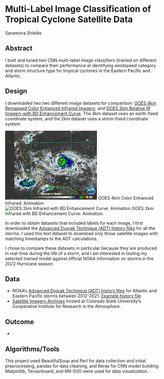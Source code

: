 # Multi-Label Image Classification of Tropical Cyclone Satellite Data
Saramoira Shields

## Abstract
I built and tuned two CNN multi-label image classifiers (trained on different datasets) to compare their performance at identifying windspeed category and storm structure type for tropical cyclones in the Eastern Pacific and Atlantic. 

## Design 

I downloaded two two different image datasets for comparison: [GOES 4km Remapped Color Enhanced Infrared Imagery](), and [GOES 2km Relative IR Imagery with BD Enhancement Curve](). The 4km dataset uses an earth-fixed coordinate system, and the 2km dataset uses a storm-fixed coordinate system:

![GOES 4km Color Enhanced Infrared: Animation](https://github.com/saramoira/deep_learning/blob/main/images/Dorian_4km_300.gif) 
GOES 4km Color Enhanced Infrared: Animation
![GOES 2km Infrared with BD Enhancement Curve: Animation](https://github.com/saramoira/deep_learning/blob/main/images/Dorian_2km_300.gif)
GOES 2km Infrared with BD Enhancement Curve: Animation

In order to obtain datasets that included labels for each image, I first downloaded the [Advanced Dvorak Technique (ADT) history files]() for all the storms. I used this text dataset to download only those satellite images with matching timestamps to the ADT calculations.

I chose to compare these datasets in particular because they are produced in real-time during the life of a storm, and I am interested in testing my selected trained model against official NOAA information on storms in the 2022 Hurricane season. 

## Data

* NOAA’s [Advanced Dvorak Technique (ADT) history files](https://www.ssd.noaa.gov/PS/TROP/2021/adt/archive.html) for Atlantic and Eastern Pacific storms between 2012-2021. [Example history file](https://www.ssd.noaa.gov/PS/TROP/DATA/2021/adt/text/01L-list.txt)
* [Satellite Imagery Archives](https://rammb-data.cira.colostate.edu/tc_realtime/storm_satellite.asp?storm_identifier=al072021) hosted at Colorado State University’s Cooperative Institute for Research in the Atmosphere.

## Outcome

* 

## Algorithms/Tools
This project used BeautifulSoup and Perl for data collection and initial preprocessing, pandas for data cleaning, and Keras for CNN model building. Matplotlib, Tensorboard, and NN-SVG were used for data visualization.
